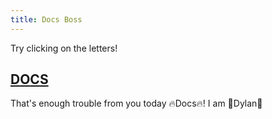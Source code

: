 ```yaml
---
title: Docs Boss
---
```


Try clicking on the letters!

## [D](3)[O](3)[C](3)[S](3)

That's enough trouble from you today 🔥Docs🔥! I am 🌟Dylan🌟